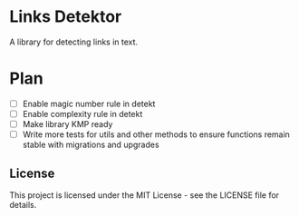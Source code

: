 # Links Detektor

A library for detecting links in text.

# Plan
- [ ] Enable magic number rule in detekt
- [ ] Enable complexity rule in detekt
- [ ] Make library KMP ready
- [ ] Write more tests for utils and other methods to ensure functions remain stable with migrations and upgrades

## License

This project is licensed under the MIT License - see the LICENSE file for details.